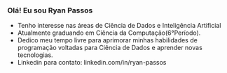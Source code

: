 ### Olá! Eu sou Ryan Passos
- Tenho interesse nas áreas de Ciência de Dados e Inteligência Artificial
- Atualmente graduando em Ciência da Computação(6°Período).
- Dedico meu tempo livre para aprimorar minhas habilidades de programação voltadas para Ciência de Dados e aprender novas tecnologias.
- Linkedin para contato: linkedin.com/in/ryan-passos
